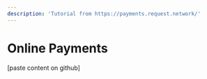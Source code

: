 ```yaml
---
description: 'Tutorial from https://payments.request.network/'
---
```


# Online Payments

\[paste content on github\]

